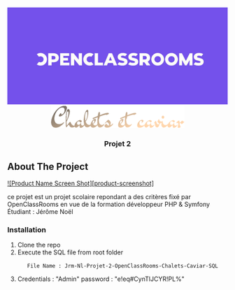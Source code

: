 

<!-- PROJECT LOGO -->
<br />
<p align="center">
  <a>
    <img src="ReadMe_Resources/ocr_logo.jpg" alt="Logo" >
  </a>
  <a>
    <img src="ReadMe_Resources/projet_logo.png" alt="Logo">
  </a>

  <h3 align="center">Projet 2 </h3>


<!-- ABOUT THE PROJECT -->
## About The Project

[![Product Name Screen Shot][product-screenshot]](https://example.com)

ce projet est un projet scolaire repondant a des critères fixé par OpenClassRooms en vue de la formation développeur PHP & Symfony
Étudiant : Jérôme Noël

### Installation

1. Clone the repo
2. Execute the SQL file from root folder 
    ```
       File Name : Jrm-Nl-Projet-2-OpenClassRooms-Chalets-Caviar-SQL
    ```
3. Credentials : "Admin" password : "e!eq#CynTlJCYR!PL%"


